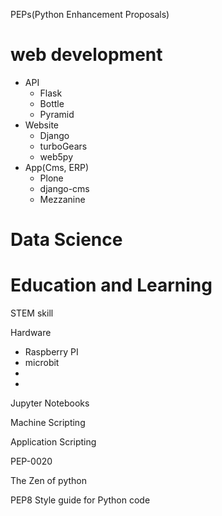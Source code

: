PEPs(Python Enhancement Proposals)

# web development

+ API
  + Flask
  + Bottle
  + Pyramid
+ Website
  + Django
  + turboGears
  + web5py
+ App(Cms, ERP)
  + Plone
  + django-cms
  + Mezzanine


# Data Science

# Education and Learning

STEM skill

Hardware

+ Raspberry PI
+ microbit
+
+

Jupyter Notebooks


Machine Scripting

Application Scripting


PEP-0020

The Zen of python

PEP8 Style guide for Python code
